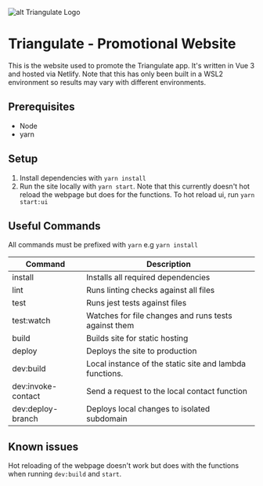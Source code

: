
![alt Triangulate Logo](https://triangulate-game.netlify.app/img/word-logo_1080.fa33f7ae.png)
# Triangulate - Promotional Website
This is the website used to promote the Triangulate app. It's written in Vue 3 and hosted via Netlify. Note that this has only been built in a WSL2 environment so results may vary with different environments.


## Prerequisites
  - Node
  - yarn

## Setup
1. Install dependencies with `yarn install`
2. Run the site locally with `yarn start`. Note that this currently doesn't hot reload the webpage but does for the functions. To hot reload ui, run `yarn start:ui`

## Useful Commands
All commands must be prefixed with `yarn` e.g `yarn install`

|Command|Description|
|-------|-----------|
| install | Installs all required dependencies |
| lint | Runs linting checks against all files |
| test | Runs jest tests against files |
| test:watch | Watches for file changes and runs tests against them |
| build | Builds site for static hosting |
| deploy | Deploys the site to production |
| dev:build | Local instance of the static site and lambda functions.  |
| dev:invoke-contact | Send a request to the local contact function |
| dev:deploy-branch | Deploys local changes to isolated subdomain |

## Known issues
Hot reloading of the webpage doesn't work but does with the functions when running `dev:build` and `start`. 